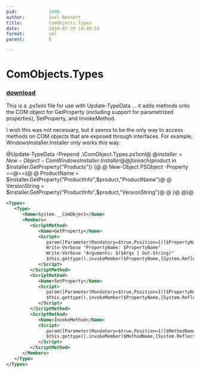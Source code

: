 ```yaml
---
pid:            1998
author:         Joel Bennett
title:          ComObjects.Types
date:           2010-07-20 14:49:54
format:         xml
parent:         0

---
```


# ComObjects.Types

### [download](Scripts\1998.xml)

This is a .ps1xml file for use with Update-TypeData ... it adds methods onto the COM object for GetProperty (including support for parametrized properties), SetProperty, and InvokeMethod.

I wish this was not necessary, but it seems to be the only way to access methods on COM objects that are exposed through interfaces. For example, WindowsInstaller.Installer only works this way:


@Update-TypeData -Prepend .\ComObject.Types.ps1xml@
@$installer = New-Object -Com WindowsInstaller.Installer@
@foreach($product in $installer.GetProperty("Products")) {@
@   New-Object PSObject -Property ==@=={@
@      ProductName = $installer.GetProperty("ProductInfo",$product,"ProductName")@
@      VersionString = $installer.GetProperty("ProductInfo",$product,"VersionString")@
@   }@
@}@

```xml
<Types>
   <Type>
      <Name>System.__ComObject</Name>
      <Members>
         <ScriptMethod>
            <Name>GetProperty</Name>
            <Script>
               param([Parameter(Mandatory=$true,Position=1)]$PropertyName)
               Write-Verbose "PropertyName: $PropertyName"
               Write-Verbose "Arguments: $($Args | Out-String)"
               $this.gettype().invokeMember($PropertyName,[System.Reflection.BindingFlags]::GetProperty,$null,$this,@($Args))
            </Script>
         </ScriptMethod>
         <ScriptMethod>
            <Name>SetProperty</Name>
            <Script>
               param([Parameter(Mandatory=$true,Position=1)]$PropertyName)
               $this.gettype().invokeMember($PropertyName,[System.Reflection.BindingFlags]::SetProperty,$null,$this,@($Args))
            </Script>
         </ScriptMethod>
         <ScriptMethod>
            <Name>InvokeMethod</Name>
            <Script>
               param([Parameter(Mandatory=$true,Position=1)]$MethodName)
               $this.gettype().invokeMember($MethodName,[System.Reflection.BindingFlags]::InvokeMethod,$null,$this,@($Args))
            </Script>
         </ScriptMethod>
      </Members>
   </Type>
</Types>  
```
